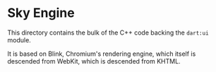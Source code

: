 Sky Engine
==========

This directory contains the bulk of the C++ code backing the
``dart:ui`` module.

It is based on Blink, Chromium's rendering engine, which itself is
descended from WebKit, which is descended from KHTML.
